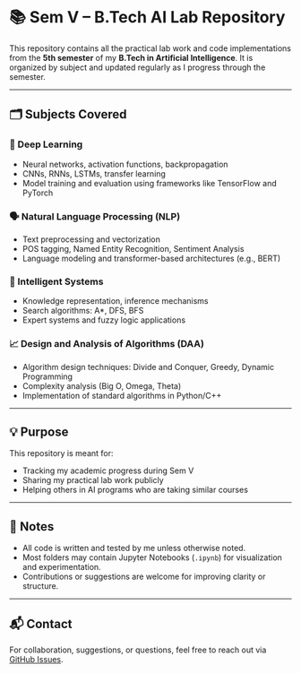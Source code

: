 # 📚 Sem V – B.Tech AI Lab Repository

This repository contains all the practical lab work and code implementations from the **5th semester** of my **B.Tech in Artificial Intelligence**. It is organized by subject and updated regularly as I progress through the semester.

---

## 🗂 Subjects Covered

### 🧠 Deep Learning
- Neural networks, activation functions, backpropagation
- CNNs, RNNs, LSTMs, transfer learning
- Model training and evaluation using frameworks like TensorFlow and PyTorch

### 🗣 Natural Language Processing (NLP)
- Text preprocessing and vectorization
- POS tagging, Named Entity Recognition, Sentiment Analysis
- Language modeling and transformer-based architectures (e.g., BERT)

### 🧠 Intelligent Systems
- Knowledge representation, inference mechanisms
- Search algorithms: A*, DFS, BFS
- Expert systems and fuzzy logic applications

### 📈 Design and Analysis of Algorithms (DAA)
- Algorithm design techniques: Divide and Conquer, Greedy, Dynamic Programming
- Complexity analysis (Big O, Omega, Theta)
- Implementation of standard algorithms in Python/C++

---

## 💡 Purpose

This repository is meant for:
- Tracking my academic progress during Sem V
- Sharing my practical lab work publicly
- Helping others in AI programs who are taking similar courses

---

## 📌 Notes

- All code is written and tested by me unless otherwise noted.
- Most folders may contain Jupyter Notebooks (`.ipynb`) for visualization and experimentation.
- Contributions or suggestions are welcome for improving clarity or structure.

---

## 📬 Contact

For collaboration, suggestions, or questions, feel free to reach out via [GitHub Issues](https://github.com/RedEgnival/Sem-V/issues).



